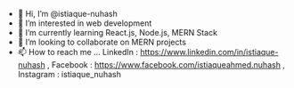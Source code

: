- 👋 Hi, I’m @istiaque-nuhash
- 👀 I’m interested in web development
- 🌱 I’m currently learning React.js, Node.js, MERN Stack
- 💞️ I’m looking to collaborate on MERN projects
- 📫 How to reach me ... LinkedIn : https://www.linkedin.com/in/istiaque-nuhash , Facebook : https://www.facebook.com/istiaqueahmed.nuhash , Instagram : istiaque_nuhash

<!---
istiaque-nuhash/istiaque-nuhash is a ✨ special ✨ repository because its `README.md` (this file) appears on your GitHub profile.
You can click the Preview link to take a look at your changes.
--->
